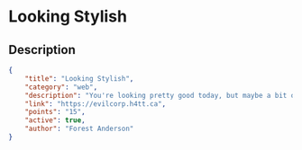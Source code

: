 # Looking Stylish

## Description

```json
{
    "title": "Looking Stylish",
    "category": "web",
    "description": "You're looking pretty good today, but maybe a bit off center?",
    "link": "https://evilcorp.h4tt.ca",
    "points": "15",
    "active": true,
    "author": "Forest Anderson"
}
```
